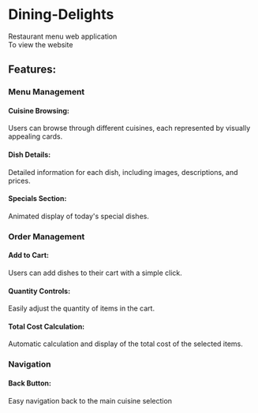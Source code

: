 # Dining-Delights
Restaurant menu web application
<br>
To view the website 
## Features:

### Menu Management

#### Cuisine Browsing: 

Users can browse through different cuisines, each represented by visually appealing cards.

#### Dish Details: 
Detailed information for each dish, including images, descriptions, and prices.


#### Specials Section: 
Animated display of today's special dishes.

### Order Management

#### Add to Cart:
Users can add dishes to their cart with a simple click.

#### Quantity Controls: 
Easily adjust the quantity of items in the cart.
#### Total Cost Calculation: 

Automatic calculation and display of the total cost of the selected items.


### Navigation

#### Back Button: 
Easy navigation back to the main cuisine selection